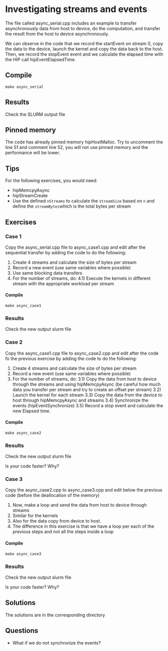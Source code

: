 # Investigating streams and events

The file called async_serial.cpp includes an example to transfer asynchronously data from host to device, do the computation, and transfer the result from the host to device asynchronously.

We can observe in the code that we record the startEvent on stream 0, copy the data to the device, launch the kernel and copy the data back to the host. Then, we record the stopEvent event and we calculate the elapsed time with the HIP call hipEventElapsedTime.

## Compile 

`make async_serial`

## Results

Check the SLURM output file

## Pinned memory
The code has already pinned memory hipHostMalloc. Try to uncomment the line 51 and comment line 52, you will not use pinned memory and the performance will be lower.

## Tips

For the following exercises, you would need:

* hipMemcpyAsync
* hipStreamCreate
* Use the defined `nStreams` to calculate the `streamSize` based on `n` and define the `streamBytes`which is the total bytes per stream

## Exercises

### Case 1

Copy the async_serial.cpp file to async_case1.cpp and edit after the sequential transfer by adding the code to do the following:

1) Create 4 streams and calculate the size of bytes per stream
2) Record a new event (use same variables where possible)
3) Use same blocking data transfers
4) For the number of streams, do:
	4.1) Execute the kernels in different stream with the appropriate workload per stream

#### Compile

```
make async_case1
```

### Results

Check the new output slurm file

### Case 2

Copy the async_case1.cpp file to async_case2.cpp and edit after the code fo the previous exercise by adding the code to do the following:

1) Create 4 streams and calculate the size of bytes per stream
2) Record a new event (use same variables where possible)
3) For the number of streams, do:
	3.1) Copy the data from host to device through the streams and using hipMemcpyAsync (be careful how much data you transfer per stream and try to create an offset per stream)
	3.2) Launch the kernel for each stream
	3.3) Copy the data from the device to host through hipMemcpyAsync and streams
	3.4) Synchronize the events (hipEventSynchronize)
	3.5) Record a stop event and calculate the new Elapsed time.

#### Compile

```
make async_case2
```

### Results

Check the new output slurm file

Is your code faster? Why?

### Case 3

Copy the async_case2.cpp to async_case3.cpp and edit below the previous code (before the deallocation of the memory)

1) Now, make a loop and send the data from host to device through streams
2) Similar for the kernels
3) Also for the data copy from device to host.
4) The difference in this exercise is that we have a loop per each of the previous steps and not all the steps inside a loop

#### Compile

```
make async_case3
```

### Results

Check the new output slurm file


Is your code faster? Why?

## Solutions

The solutions are in the corresponding directory

## Questions

* What if we do not synchronize the events? 

